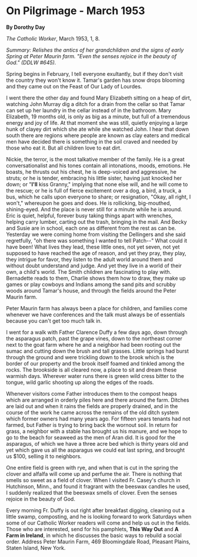 On Pilgrimage - March 1953
==========================

**By Dorothy Day**

*The Catholic Worker*, March 1953, 1, 8.

*Summary: Relishes the antics of her grandchildren and the signs of
early Spring at Peter Maurin farm. "Even the senses rejoice in the
beauty of God." (DDLW \#645).*

Spring begins in February, I tell everyone exultantly, but if they don't
visit the country they won't know it. Tamar's garden has snow drops
blooming and they came out on the Feast of Our Lady of Lourdes.

I went there the other day and found Mary Elizabeth sitting on a heap of
dirt, watching John Murray dig a ditch for a drain from the cellar so
that Tamar can set up her laundry in the cellar instead of in the
bathroom. Mary Elizabeth, 19 months old, is only as big as a minute, but
full of a tremendous energy and joy of life. At that moment she was
still, quietly enjoying a large hunk of clayey dirt which she ate while
she watched John. I hear that down south there are regions where people
are known as clay eaters and medical men have decided there is something
in the soil craved and needed by those who eat it. But all children love
to eat dirt.

Nickie, the terror, is the most talkative member of the family. He is a
great conversationalist and his tones contain all intonations, moods,
emotions. He boasts, he thrusts out his chest, he is deep-voiced and
aggressive, he struts; or he is tender, embracing his little sister,
having just knocked her down; or "**I'll** kiss Granny," implying that
none else will, and he will come to the rescue; or he is full of fierce
excitement over a dog, a bird, a truck, a bus, which he calls upon
everyone to share; or resignation, "Okay, all right, I won't," whereupon
he goes and does. He is rollicking, big-mouthed, shining-eyed. And the
place is never still for a minute while he is around. Eric is quiet,
helpful, forever busy taking things apart with wrenches, helping carry
lumber, carting out the trash, bringing in the mail. And Becky and Susie
are in school, each one as different from the rest as can be. Yesterday
we were coming home from visiting the Dellingers and she said
regretfully, "oh there was something I wanted to tell Patch--" What
could it have been! What lives they lead, these little ones, not yet
seven, not yet supposed to have reached the age of reason, and yet they
pray, they play, they intrigue for favor, they listen to the adult world
around them and without doubt understand and judge. And yet they live in
a world of their own, a child's world. The Smith children are
fascinating to play with. Bernadette reads to them, Charlie shows them
how to draw, they make up games or play cowboys and Indians among the
sand pits and scrubby woods around Tamar's house, and through the fields
around the Peter Maurin farm.

Peter Maurin farm has always been a place for children, and families
come whenever we have conferences and the talk must always be of
essentials because you can't get too much talk in.

I went for a walk with Father Clarence Duffy a few days ago, down
through the asparagus patch, past the grape vines, down to the northeast
corner next to the goat farm where he and a neighbor had been rooting
out the sumac and cutting down the brush and tall grasses. Little
springs had burst through the ground and were trickling down to the
brook which is the border of our property and the brook itself foamed
and tinkled among the rocks. The brookside is all cleared now, a place
to sit and dream these warmish days. Wherever water runs there is green
wild cress bitter to the tongue, wild garlic shooting up along the edges
of the roads.

Whenever visitors come Father introduces them to the compost heaps which
are arranged in orderly piles here and there around the farm. Ditches
are laid out and when it rains the fields are properly drained, and in
the course of the work he came across the remains of the old ditch
system which former owners had many years ago. For fifteen years tenants
had not farmed, but Father is trying to bring back the wornout soil. In
return for grass, a neighbor with a stable has brought us his manure,
and we hope to go to the beach for seaweed as the men of Aran did. It is
good for the asparagus, of which we have a three acre bed which is
thirty years old and yet which gave us all the asparagus we could eat
last spring, and brought us \$100, selling it to neighbors.

One entire field is green with rye, and when that is cut in the spring
the clover and alfalfa will come up and perfume the air. There is
nothing that smells so sweet as a field of clover. When I visited Fr.
Casey's church in Hutchinson, Minn., and found it fragrant with the
beeswax candles he used, I suddenly realized that the beeswax smells of
clover. Even the senses rejoice in the beauty of God.

Every morning Fr. Duffy is out right after breakfast digging, cleaning
out a little swamp, composting, and he is looking forward to work
Saturdays when some of our Catholic Worker readers will come and help us
out in the fields. Those who are interested, send for his pamphlets,
**This Way Out** and **A Farm in Ireland**, in which he discusses the
basic ways to rebuild a social order. Address Peter Maurin Farm, 469
Bloomingdale Road, Pleasant Plains, Staten Island, New York.
